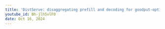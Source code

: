 ```yaml
---
title: 'DistServe: disaggregating prefill and decoding for goodput-optimized LLM inference'
youtube_id: Bh-jlh5vlF0
date: Oct 16, 2024
---
```

